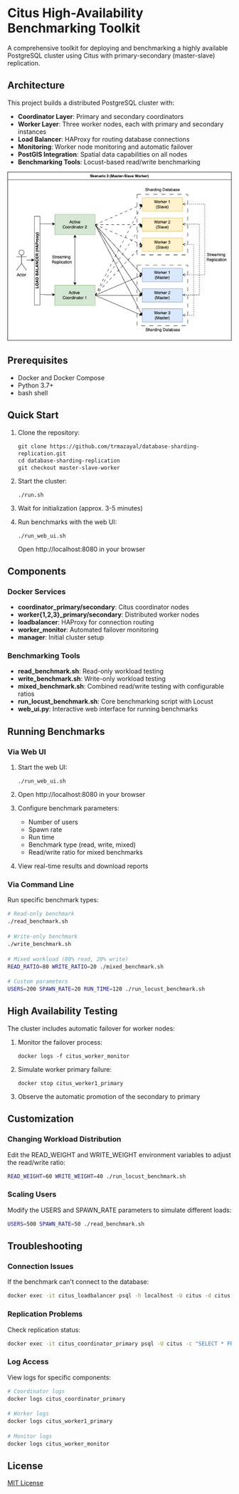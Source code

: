 # Citus High-Availability Benchmarking Toolkit

A comprehensive toolkit for deploying and benchmarking a highly available PostgreSQL cluster using Citus with primary-secondary (master-slave) replication.

## Architecture

This project builds a distributed PostgreSQL cluster with:

- **Coordinator Layer**: Primary and secondary coordinators
- **Worker Layer**: Three worker nodes, each with primary and secondary instances
- **Load Balancer**: HAProxy for routing database connections
- **Monitoring**: Worker node monitoring and automatic failover
- **PostGIS Integration**: Spatial data capabilities on all nodes
- **Benchmarking Tools**: Locust-based read/write benchmarking

![Architecture Diagram](master-slave-worker.png)

## Prerequisites

- Docker and Docker Compose
- Python 3.7+
- bash shell

## Quick Start

1. Clone the repository:
   ```
   git clone https://github.com/trmazayal/database-sharding-replication.git
   cd database-sharding-replication
   git checkout master-slave-worker
   ```

2. Start the cluster:
   ```
   ./run.sh
   ```

3. Wait for initialization (approx. 3-5 minutes)

4. Run benchmarks with the web UI:
   ```
   ./run_web_ui.sh
   ```
   Open http://localhost:8080 in your browser

## Components

### Docker Services

- **coordinator_primary/secondary**: Citus coordinator nodes
- **worker{1,2,3}_primary/secondary**: Distributed worker nodes
- **loadbalancer**: HAProxy for connection routing
- **worker_monitor**: Automated failover monitoring
- **manager**: Initial cluster setup

### Benchmarking Tools

- **read_benchmark.sh**: Read-only workload testing
- **write_benchmark.sh**: Write-only workload testing
- **mixed_benchmark.sh**: Combined read/write testing with configurable ratios
- **run_locust_benchmark.sh**: Core benchmarking script with Locust
- **web_ui.py**: Interactive web interface for running benchmarks

## Running Benchmarks

### Via Web UI

1. Start the web UI:
   ```
   ./run_web_ui.sh
   ```

2. Open http://localhost:8080 in your browser
3. Configure benchmark parameters:
   - Number of users
   - Spawn rate
   - Run time
   - Benchmark type (read, write, mixed)
   - Read/write ratio for mixed benchmarks
4. View real-time results and download reports

### Via Command Line

Run specific benchmark types:

```bash
# Read-only benchmark
./read_benchmark.sh

# Write-only benchmark
./write_benchmark.sh

# Mixed workload (80% read, 20% write)
READ_RATIO=80 WRITE_RATIO=20 ./mixed_benchmark.sh

# Custom parameters
USERS=200 SPAWN_RATE=20 RUN_TIME=120 ./run_locust_benchmark.sh
```

## High Availability Testing

The cluster includes automatic failover for worker nodes:

1. Monitor the failover process:
   ```
   docker logs -f citus_worker_monitor
   ```

2. Simulate worker primary failure:
   ```
   docker stop citus_worker1_primary
   ```

3. Observe the automatic promotion of the secondary to primary

## Customization

### Changing Workload Distribution

Edit the READ_WEIGHT and WRITE_WEIGHT environment variables to adjust the read/write ratio:

```bash
READ_WEIGHT=60 WRITE_WEIGHT=40 ./run_locust_benchmark.sh
```

### Scaling Users

Modify the USERS and SPAWN_RATE parameters to simulate different loads:

```bash
USERS=500 SPAWN_RATE=50 ./read_benchmark.sh
```

## Troubleshooting

### Connection Issues

If the benchmark can't connect to the database:

```bash
docker exec -it citus_loadbalancer psql -h localhost -U citus -d citus
```

### Replication Problems

Check replication status:

```bash
docker exec -it citus_coordinator_primary psql -U citus -c "SELECT * FROM pg_stat_replication;"
```

### Log Access

View logs for specific components:

```bash
# Coordinator logs
docker logs citus_coordinator_primary

# Worker logs
docker logs citus_worker1_primary

# Monitor logs
docker logs citus_worker_monitor
```

## License

[MIT License](LICENSE)
